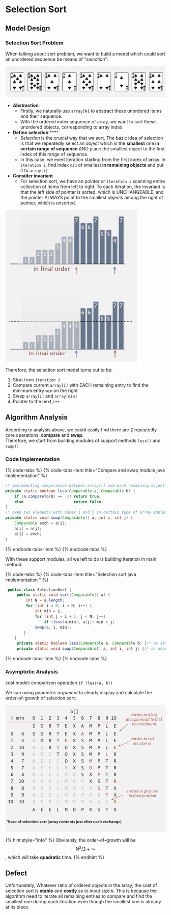 # Selection Sort

## Model Design

### Selection Sort Problem

When talking about sort problem, we want to build a model which could sort an unordered sequence be means of "_selection_".

![Problem example: unordered sequence](../.gitbook/assets/image%20%2838%29.png)

* **Abstraction**: 
  * Firstly, we naturally use `array[N]` to abstract these unordered items and their sequence.
  * With the ordered index sequence of array, we want to sort these unordered objects, corresponding to array index.
* **Define** _**selection**_ ****
  * _Selection_ is the crucial way that we sort. The basic idea of selection is that we repeatedly select an object which is the **smallest** one **in certain range of sequence** AND place the smallest object to the first index of this range of sequence.
  * In this case, we exert iteration starting from the first index of array. In `iteration i`, find index `min` of smallest **in remaining objects** and put it to `array[i]`
* **Consider invariant**
  * For selection sort, we have an pointer or `iteration i` scanning entire collection of items from left to right.  To each iteration, the invariant is that the left side of pointer is sorted, which is UNCHANGEABLE, and the pointer ALWAYS point to the smallest objects among the right of pointer, which is unsorted.

![Invariant example: unchangeable left side, pointer always need to point to the smallest of remain](../.gitbook/assets/image%20%2829%29.png)

Therefore, the selection sort model turns out to be:

1. Strat from `Iteration i`
2. Compare current `array[i]` with EACH remaining entry to find the minimum entry `min` on the right
3. Swap `array[i]` and `array[min]`
4. Pointer to the next,`i++`

## Algorithm Analysis

According to analysis above, we could easily find there are 2 repeatedly core operations, **compare** and **swap**.  
Therefore, we start from building modules of support methods `less()` and `swap()`

### Code implementation

{% code-tabs %}
{% code-tabs-item title="Compare and swap module java implementation" %}
```java
/* implementing comparasion between array[i] and each remaining object */
private static boolean less(Comparable a, Comparable b) {
    if (a.compareTo(b) == -1) return true;
    else                      return false;
}
/* swap two elements with index i and j in certain type of array implementing Compararble */
private static void swap(Comparable[] a, int i, int j) {
    Comparable exch = a[i];
    a[i] = a[j];
    a[j] = exch;
}
```
{% endcode-tabs-item %}
{% endcode-tabs %}

With these support modules, all we left to do is building iteration in main method.

{% code-tabs %}
{% code-tabs-item title="Selection sort java implementation " %}
```java
 public class SelectionSort {
     public static void sort(Comparable[] a) {
         int N = a.length;
         for (int i = 0; i < N; i++) {
             int min = i;
             for (int j = i + 1; j < N; j++) 
                 if (less(a[min], a[j]) min = j;
             swap(a, i, min);
        }
    }
     private static boolean less(Comparable a, Comparable b) {/* as above */}
     private static void swap(Comparable[] a, int i, int j) {/* as above */}
```
{% endcode-tabs-item %}
{% endcode-tabs %}

### Asymptotic Analysis

cost model: comparison operation `if (less(a, b))`

We can using _geometric argument_  to clearly display and calculate the order-of-growth of  selection sort:

![Geometric argument example: order of growth = N^/2 + ~](../.gitbook/assets/image%20%2814%29.png)

{% hint style="info" %}
Obviously, the order-of-growth will be  $$N^2/2 + ～$$ , which will take **quadratic** time. 
{% endhint %}

## Defect

Unfortunately, Whatever ratio of ordered objects in the array, the cost of selection sort is **stable** and **costly** as to input size `N`. This is because the algorithm need to iterate all remaining entries to compare and find the smallest one during each iteration even though the smallest one is already at its place.

